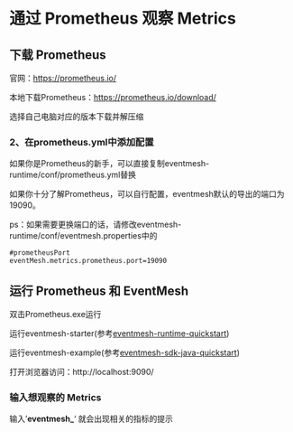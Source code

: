 # 通过 Prometheus 观察 Metrics

## 下载 Prometheus

官网：https://prometheus.io/

本地下载Prometheus：https://prometheus.io/download/

选择自己电脑对应的版本下载并解压缩

### 2、在prometheus.yml中添加配置

如果你是Prometheus的新手，可以直接复制eventmesh-runtime/conf/prometheus.yml替换

如果你十分了解Prometheus，可以自行配置，eventmesh默认的导出的端口为19090。

ps：如果需要更换端口的话，请修改eventmesh-runtime/conf/eventmesh.properties中的

```properties
#prometheusPort
eventMesh.metrics.prometheus.port=19090
```

## 运行 Prometheus 和 EventMesh

双击Prometheus.exe运行

运行eventmesh-starter(参考[eventmesh-runtime-quickstart](../../instruction/03-runtime.md))

运行eventmesh-example(参考[eventmesh-sdk-java-quickstart](../../instruction/05-demo.md))

打开浏览器访问：http://localhost:9090/

### 输入想观察的 Metrics

输入’**eventmesh_**‘ 就会出现相关的指标的提示
